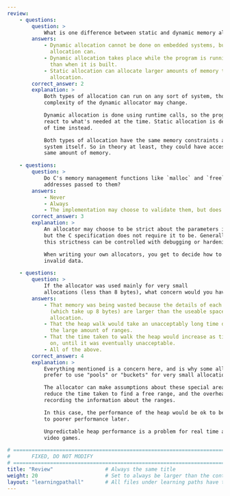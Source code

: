 ```yaml
---
review:
    - questions:
        question: >
            What is one difference between static and dynamic memory allocation?
        answers:
            - Dynamic allocation cannot be done on embedded systems, but static
              allocation can.
            - Dynamic allocation takes place while the program is running, rather
              than when it is built.
            - Static allocation can allocate larger amounts of memory than dynamic
              allocation.
        correct_answer: 2
        explanation: >
            Both types of allocation can run on any sort of system, though the
            complexity of the dynamic allocator may change.

            Dynamic allocation is done using runtime calls, so the program can
            react to what's needed at the time. Static allocation is decided ahead
            of time instead.

            Both types of allocation have the same memory constraints as the
            system itself. So in theory at least, they could have access to the
            same amount of memory.

    - questions:
        question: >
            Do C's memory management functions like `malloc` and `free` validate the
            addresses passed to them?
        answers:
            - Never
            - Always
            - The implementation may choose to validate them, but does not have to.
        correct_answer: 3
        explanation: >
            An allocator may choose to be strict about the parameters it accepts
            but the C specification does not require it to be. Generally
            this strictness can be controlled with debugging or hardening options.

            When writing your own allocators, you get to decide how to handle
            invalid data.

    - questions:
        question: >
            If the allocator was used mainly for very small
            allocations (less than 8 bytes), what concern would you have?
        answers:
            - That memory was being wasted because the details of each allocation
              (which take up 8 bytes) are larger than the useable space in each
              allocation.
            - That the heap walk would take an unacceptably long time due to
              the large amount of ranges.
            - That the time taken to walk the heap would increase as time went
              on, until it was eventually unacceptable.
            - All of the above.
        correct_answer: 4
        explanation: >
            Everything mentioned is a concern here, and is why some allocators
            prefer to use "pools" or "buckets" for very small allocations.

            The allocator can make assumptions about these special areas that
            reduce the time taken to find a free range, and the overhead of
            recording the information about the ranges.

            In this case, the performance of the heap would be ok to begin with but, as the program continues, more and more small ranges pile up, leading
            to poorer performance later.

            Unpredictable heap performance is a problem for real time applications, such as
            video games.

# ================================================================================
#       FIXED, DO NOT MODIFY
# ================================================================================
title: "Review"                 # Always the same title
weight: 20                      # Set to always be larger than the content in this path
layout: "learningpathall"       # All files under learning paths have this same wrapper
---
```

